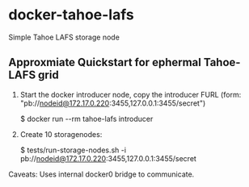 docker-tahoe-lafs
=================

Simple Tahoe LAFS storage node

## Approxmiate Quickstart for ephermal Tahoe-LAFS grid

1. Start the docker introducer node, copy the introducer FURL (form: "pb://nodeid@172.17.0.220:3455,127.0.0.1:3455/secret")

    $ docker run --rm tahoe-lafs introducer

2. Create 10 storagenodes:

    $ tests/run-storage-nodes.sh -i pb://nodeid@172.17.0.220:3455,127.0.0.1:3455/secret

Caveats: Uses internal docker0 bridge to communicate.
